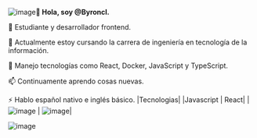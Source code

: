 ![image](https://github.com/Byroncl/Byroncl/assets/129338728/c745ed42-2287-4443-9936-89157dd3233e)**👋 Hola, soy @Byroncl.**

👀 Estudiante y desarrollador frontend.

🌱 Actualmente estoy cursando la carrera de ingeniería en tecnología de la información.

💞️ Manejo tecnologías como React, Docker, JavaScript y TypeScript.

📫 Continuamente aprendo cosas nuevas.

⚡ Hablo español nativo e inglés básico.
|Tecnologias|
|Javascript | React|
|![image](https://github.com/Byroncl/Byroncl/assets/129338728/16ad0e1c-44a4-429b-90b7-1b9553d07a67) | ![image](https://github.com/Byroncl/Byroncl/assets/129338728/aef3d0eb-8915-4dd9-8a57-9c12056a74e6)|

![image](https://github.com/Byroncl/Byroncl/assets/129338728/27f1c044-8a55-411e-822f-2ef0a87d9dde)

<!---
Byroncl/Byroncl is a ✨ special ✨ repository because its `README.md` (this file) appears on your GitHub profile.
You can click the Preview link to take a look at your changes.
--->
